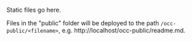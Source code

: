 Static files go here.

Files in the "public" folder will be deployed to the path `/occ-public/<filename>`, e.g. http://localhost/occ-public/readme.md.
